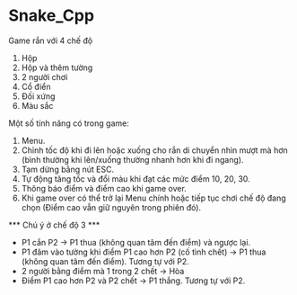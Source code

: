 # Snake_Cpp

Game rắn với 4 chế độ
1. Hộp
2. Hộp và thêm tường
3. 2 người chơi
4. Cổ điển
5. Đối xứng
6. Màu sắc

Một số tính năng có trong game:
1. Menu.
2. Chỉnh tốc độ khi đi lên hoặc xuống cho rắn di chuyển nhìn mượt mà hơn (bình thường khi lên/xuống thường nhanh hơn khi đi ngang).
3. Tạm dừng bằng nút ESC.
4. Tự động tăng tốc và đổi màu khi đạt các mức điểm 10, 20, 30.
5. Thông báo điểm và điểm cao khi game over.
6. Khi game over có thể trở lại Menu chính hoặc tiếp tục chơi chế độ đang chọn (Điểm cao vẫn giữ nguyên trong phiên đó).

*** Chú ý ở chế độ 3 ***
- P1 cắn P2 -> P1 thua (không quan tâm đến điểm) và ngược lại.
- P1 đâm vào tường khi điểm P1 cao hơn P2 (cố tình chết) -> P1 thua (không quan tâm đến điểm). Tương tự với P2.
- 2 người bằng điểm mà 1 trong 2 chết -> Hòa
- Điểm P1 cao hơn P2 và P2 chết -> P1 thắng. Tương tự với P2.

